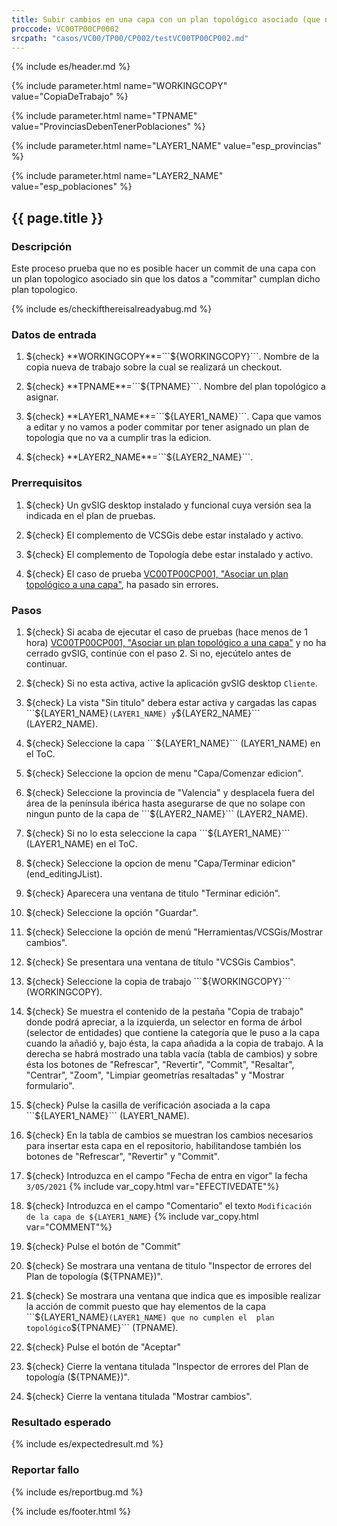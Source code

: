 ```yaml
---
title: Subir cambios en una capa con un plan topológico asociado (que no pasen el plan)
proccode: VC00TP00CP0002
srcpath: "casos/VC00/TP00/CP002/testVC00TP00CP002.md"
---
```


{% include es/header.md %}

{% include parameter.html name="WORKINGCOPY" value="CopiaDeTrabajo" %}

{% include parameter.html name="TPNAME" value="ProvinciasDebenTenerPoblaciones" %}

{% include parameter.html name="LAYER1_NAME" value="esp_provincias" %}

{% include parameter.html name="LAYER2_NAME" value="esp_poblaciones" %}


## {{ page.title }}

### Descripción

Este proceso prueba que no es posible hacer un commit de una capa con un plan topologico asociado sin que los
datos a "commitar" cumplan dicho plan topologico.

{% include es/checkifthereisalreadyabug.md %}

### Datos de entrada

1. ${check} **WORKINGCOPY**=```${WORKINGCOPY}```. Nombre de la copia nueva de trabajo sobre la cual se realizará un checkout.

1. ${check} **TPNAME**=```${TPNAME}```. Nombre del plan topológico a asignar.

1. ${check} **LAYER1_NAME**=```${LAYER1_NAME}```. Capa que vamos a editar y no vamos a poder commitar
   por tener asignado un plan de topologia que no va a cumplir tras la edicion.

1. ${check} **LAYER2_NAME**=```${LAYER2_NAME}```. 

### Prerrequisitos

1. ${check} Un gvSIG desktop instalado y funcional cuya versión sea la indicada en el plan de pruebas.

1. ${check} El complemento de VCSGis debe estar instalado y activo.

1. ${check} El complemento de Topología debe estar instalado y activo.

1. ${check} El caso de prueba [VC00TP00CP001, "Asociar un plan topológico a una capa"](../../TP00/CP001/testVC00TP00CP001.md),
   ha pasado sin errores.

### Pasos

1. ${check} Si acaba de ejecutar el caso de pruebas (hace menos de 1 hora) 
   [VC00TP00CP001, "Asociar un plan topológico a una capa"](../../TP00/CP001/testVC00TP00CP001.md)
    y no ha cerrado gvSIG, continúe con el paso 2. Si no, ejecútelo antes de continuar.

2. ${check} Si no esta activa, active la aplicación gvSIG desktop  ```Cliente```.

3. ${check} La vista "Sin titulo" debera estar activa y cargadas las capas ```${LAYER1_NAME}``` (LAYER1_NAME) y ```${LAYER2_NAME}``` (LAYER2_NAME).

4. ${check} Seleccione la capa ```${LAYER1_NAME}``` (LAYER1_NAME) en el ToC.

5. ${check} Seleccione la opcion de menu "Capa/Comenzar edicion".

6. ${check} Seleccione la provincia de "Valencia" y desplacela fuera del área de la península ibérica hasta
    asegurarse de que no solape con ningun punto de la capa de ```${LAYER2_NAME}``` (LAYER2_NAME).

7. ${check} Si no lo esta seleccione la capa ```${LAYER1_NAME}``` (LAYER1_NAME) en el ToC.

8. ${check} Seleccione la opcion de menu "Capa/Terminar edicion" (end_editingJList).

9. ${check} Aparecera una ventana de titulo "Terminar edición".

10. ${check} Seleccione la opción "Guardar".

11. ${check} Seleccione la opción de menú "Herramientas/VCSGis/Mostrar cambios".

12. ${check} Se presentara una ventana de título  "VCSGis Cambios".

13. ${check} Seleccione la copia de trabajo ```${WORKINGCOPY}``` (WORKINGCOPY).

14. ${check} Se muestra el contenido de la pestaña "Copia de trabajo" donde podrá apreciar,
    a la izquierda, un selector en forma de árbol (selector de entidades) que contiene la categoría que le 
    puso a la capa cuando la añadió y, bajo ésta, la capa añadida a la copia de trabajo.
    A la derecha se habrá mostrado una tabla vacía (tabla de cambios) y sobre ésta los botones de "Refrescar",
    "Revertir", "Commit", "Resaltar", "Centrar", "Zoom", "Limpiar geometrías resaltadas" y "Mostrar formulario".

15. ${check} Pulse la casilla de verificación asociada a la capa ```${LAYER1_NAME}``` (LAYER1_NAME).

16. ${check} En la tabla de cambios se muestran los cambios necesarios para insertar esta capa en el repositorio, 
    habilitandose también los botones de "Refrescar", "Revertir" y "Commit".

17. ${check} Introduzca en el campo "Fecha de entra en vigor" la fecha <code id="EFECTIVEDATE" class="language-plaintext highlighter-rouge">3/05/2021</code> {% include var_copy.html var="EFECTIVEDATE"%}

18. ${check} Introduzca en el campo "Comentario" el texto <code id="COMMENT" class="language-plaintext highlighter-rouge">Modificación de la capa de ${LAYER1_NAME}</code> {% include var_copy.html var="COMMENT"%}

19. ${check} Pulse el botón de "Commit"

20. ${check} Se mostrara una ventana de titulo "Inspector de errores del Plan de topología (${TPNAME})".
    
21. ${check} Se mostrara una ventana que indica que es imposible realizar la 
    acción de commit puesto que hay elementos  de la capa ```${LAYER1_NAME}``` (LAYER1_NAME) que no cumplen el 
    plan topológico ```${TPNAME}``` (TPNAME).
    
22. ${check} Pulse el botón de "Aceptar"

23. ${check} Cierre la ventana titulada "Inspector de errores del Plan de topología (${TPNAME})".

24. ${check} Cierre la ventana titulada "Mostrar cambios".

### Resultado esperado

{% include es/expectedresult.md %}

### Reportar fallo

{% include es/reportbug.md %}

{% include es/footer.html %}
